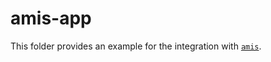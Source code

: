 # amis-app

This folder provides an example for the integration with [`amis`].

[`amis`]: https://github.com/baidu/amis

